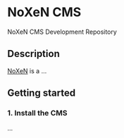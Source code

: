 # NoXeN CMS
NoXeN CMS Development Repository

## Description

[NoXeN](http://noxen.net) is a ...

## Getting started

### 1. Install the CMS

...